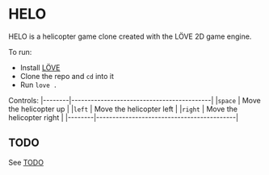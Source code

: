 # HELO
HELO is a helicopter game clone created with the LÖVE 2D game engine.  
  
To run:
- Install [LÖVE](https://www.love2d.org)
- Clone the repo and `cd` into it
- Run `love .`
  
Controls:
|--------|-------------------------------------------|
|`space` | Move the helicopter up                    |
|`left`  | Move the helicopter left                  |
|`right` | Move the helicopter right                 |
|--------|-------------------------------------------|



## TODO
See [TODO](TODO.md)



